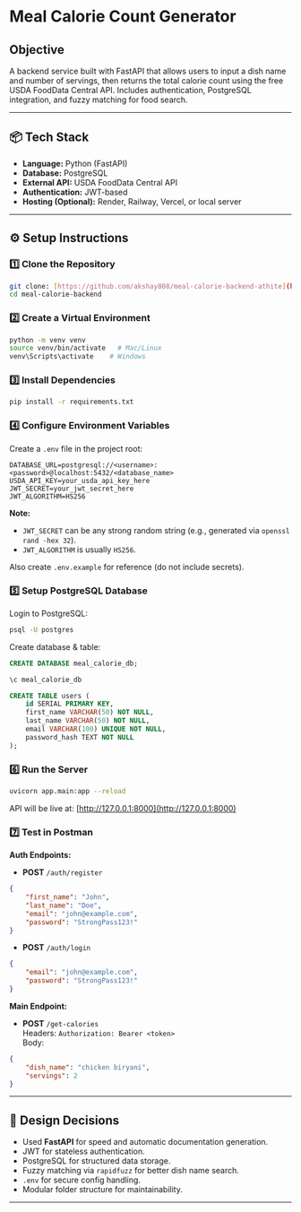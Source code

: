 # Meal Calorie Count Generator

## Objective
A backend service built with FastAPI that allows users to input a dish name and number of servings, then returns the total calorie count using the free USDA FoodData Central API. Includes authentication, PostgreSQL integration, and fuzzy matching for food search.

---

## 📦 Tech Stack
- **Language:** Python (FastAPI)
- **Database:** PostgreSQL
- **External API:** USDA FoodData Central API
- **Authentication:** JWT-based
- **Hosting (Optional):** Render, Railway, Vercel, or local server

---

## ⚙️ Setup Instructions

### 1️⃣ Clone the Repository
```bash
git clone: [https://github.com/akshay808/meal-calorie-backend-athite](https://github.com/akshay808/meal-calorie-backend-athite)
cd meal-calorie-backend
```

### 2️⃣ Create a Virtual Environment
```bash
python -m venv venv
source venv/bin/activate   # Mac/Linux
venv\Scripts\activate    # Windows
```

### 3️⃣ Install Dependencies
```bash
pip install -r requirements.txt
```

### 4️⃣ Configure Environment Variables
Create a `.env` file in the project root:
```env
DATABASE_URL=postgresql://<username>:<password>@localhost:5432/<database_name>
USDA_API_KEY=your_usda_api_key_here
JWT_SECRET=your_jwt_secret_here
JWT_ALGORITHM=HS256
```

**Note:**
- `JWT_SECRET` can be any strong random string (e.g., generated via `openssl rand -hex 32`).
- `JWT_ALGORITHM` is usually `HS256`.

Also create `.env.example` for reference (do not include secrets).

### 5️⃣ Setup PostgreSQL Database
Login to PostgreSQL:
```bash
psql -U postgres
```
Create database & table:
```sql
CREATE DATABASE meal_calorie_db;

\c meal_calorie_db

CREATE TABLE users (
    id SERIAL PRIMARY KEY,
    first_name VARCHAR(50) NOT NULL,
    last_name VARCHAR(50) NOT NULL,
    email VARCHAR(100) UNIQUE NOT NULL,
    password_hash TEXT NOT NULL
);
```

### 6️⃣ Run the Server
```bash
uvicorn app.main:app --reload
```
API will be live at: [http://127.0.0.1:8000](http://127.0.0.1:8000)

### 7️⃣ Test in Postman
**Auth Endpoints:**
- **POST** `/auth/register`
```json
{
    "first_name": "John",
    "last_name": "Doe",
    "email": "john@example.com",
    "password": "StrongPass123!"
}
```
- **POST** `/auth/login`
```json
{
    "email": "john@example.com",
    "password": "StrongPass123!"
}
```

**Main Endpoint:**
- **POST** `/get-calories`  
Headers: `Authorization: Bearer <token>`  
Body:
```json
{
    "dish_name": "chicken biryani",
    "servings": 2
}
```

---

## 📌 Design Decisions
- Used **FastAPI** for speed and automatic documentation generation.
- JWT for stateless authentication.
- PostgreSQL for structured data storage.
- Fuzzy matching via `rapidfuzz` for better dish name search.
- `.env` for secure config handling.
- Modular folder structure for maintainability.

---